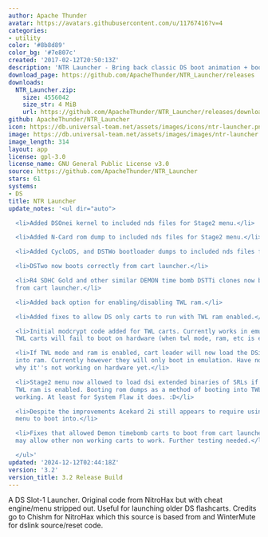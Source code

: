 ```yaml
---
author: Apache Thunder
avatar: https://avatars.githubusercontent.com/u/11767416?v=4
categories:
- utility
color: '#8b8d89'
color_bg: '#7e807c'
created: '2017-02-12T20:50:13Z'
description: 'NTR Launcher - Bring back classic DS boot animation + boot older flashcarts! '
download_page: https://github.com/ApacheThunder/NTR_Launcher/releases
downloads:
  NTR_Launcher.zip:
    size: 4556042
    size_str: 4 MiB
    url: https://github.com/ApacheThunder/NTR_Launcher/releases/download/3.2/NTR_Launcher.zip
github: ApacheThunder/NTR_Launcher
icon: https://db.universal-team.net/assets/images/icons/ntr-launcher.png
image: https://db.universal-team.net/assets/images/images/ntr-launcher.png
image_length: 314
layout: app
license: gpl-3.0
license_name: GNU General Public License v3.0
source: https://github.com/ApacheThunder/NTR_Launcher
stars: 61
systems:
- DS
title: NTR Launcher
update_notes: '<ul dir="auto">

  <li>Added DSOnei kernel to included nds files for Stage2 menu.</li>

  <li>Added N-Card rom dump to included nds files for Stage2 menu.</li>

  <li>Added CycloDS, and DSTWo bootloader dumps to included nds files for Stage2 menu.</li>

  <li>DSTwo now boots correctly from cart launcher.</li>

  <li>R4 SDHC Gold and other similar DEMON time bomb DSTTi clones now boot correctly
  from cart launcher.</li>

  <li>Added back option for enabling/disabling TWL ram.</li>

  <li>Added fixes to allow DS only carts to run with TWL ram enabled.</li>

  <li>Initial modcrypt code added for TWL carts. Currently works in emulation however
  TWL carts will fail to boot on hardware (when twl mode, ram, etc is enabled).</li>

  <li>If TWL mode and ram is enabled, cart loader will now load the DSi extended binaries
  into ram. Currently however they will only boot in emulation. Have not resolved
  why it''s not working on hardware yet.</li>

  <li>Stage2 menu now allowed to load dsi extended binaries of SRLs if TWL mode and
  TWL ram is enabled. Booting rom dumps as a method of booting into TWL carts is confirmed
  working. At least for System Flaw it does. :D</li>

  <li>Despite the improvements Acekard 2i still appears to require using the stage2
  menu to boot into.</li>

  <li>Fixes that allowed Demon timebomb carts to boot from cart launcher/autoboot
  may allow other non working carts to work. Further testing needed.</li>

  </ul>'
updated: '2024-12-12T02:44:18Z'
version: '3.2'
version_title: 3.2 Release Build
---
```

A DS Slot-1 Launcher. Original code from NitroHax but with cheat engine/menu stripped out. Useful for launching older DS flashcarts.
Credits go to Chishm for NitroHax which this source is based from and WinterMute for dslink source/reset code.